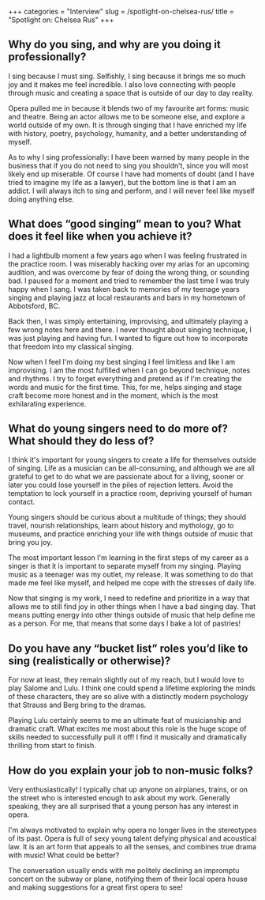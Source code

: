 +++
categories = "Interview"
slug = /spotlight-on-chelsea-rus/
title = "Spotlight on: Chelsea Rus"
+++

## Why do you sing, and why are you doing it professionally?

I sing because I must sing. Selfishly, I sing because it brings me so much joy and it makes me feel incredible. I also love connecting with people through music and creating a space that is outside of our day to day reality. 

Opera pulled me in because it blends two of my favourite art forms: music and theatre. Being an actor allows me to be someone else, and explore a world outside of my own. It is through singing that I have enriched my life with history, poetry, psychology, humanity, and a better understanding of myself. 

As to why I sing professionally: I have been warned by many people in the business that if you do not need to sing you shouldn’t, since you will most likely end up miserable. Of course I have had moments of doubt (and I have tried to imagine my life as a lawyer), but the bottom line is that I am an addict. I will always itch to sing and perform, and I will never feel like myself doing anything else. 

## What does “good singing” mean to you? What does it feel like when you achieve it?

I had a lightbulb moment a few years ago when I was feeling frustrated in the practice room. I was miserably hacking over my arias for an upcoming audition, and was overcome by fear of doing the wrong thing, or sounding bad. I paused for a moment and tried to remember the last time I was truly happy when I sang. I was taken back to memories of my teenage years singing and playing jazz at local restaurants and bars in my hometown of Abbotsford, BC. 

Back then, I was simply entertaining, improvising, and ultimately playing a few wrong notes here and there. I never thought about singing technique, I was just playing and having fun. I wanted to figure out how to incorporate that freedom into my classical singing.

Now when I feel I'm doing my best singing I feel limitless and like I am improvising. I am the most fulfilled when I can go beyond technique, notes and rhythms. I try to forget everything and pretend as if I'm creating the words and music for the first time. This, for me, helps singing and stage craft become more honest and in the moment, which is the most exhilarating experience.

## What do young singers need to do more of? What should they do less of?

I think it's important for young singers to create a life for themselves outside of singing. Life as a musician can be all-consuming, and although we are all grateful to get to do what we are passionate about for a living, sooner or later you could lose yourself in the piles of rejection letters. Avoid the temptation to lock yourself in a practice room, depriving yourself of human contact.  

Young singers should be curious about a multitude of things; they should travel, nourish relationships, learn about history and mythology, go to museums, and practice enriching your life with things outside of music that bring you joy. 

The most important lesson I'm learning in the first steps of my career as a singer is that it is important to separate myself from my singing. Playing music as a teenager was my outlet, my release. It was something to do that made me feel like myself, and helped me cope with the stresses of daily life. 

Now that singing is my work, I need to redefine and prioritize in a way that allows me to still find joy in other things when I have a bad singing day. That means putting energy into other things outside of music that help define me as a person. For me, that means that some days I bake a lot of pastries! 

## Do you have any “bucket list” roles you’d like to sing (realistically or otherwise)? 

For now at least, they remain slightly out of my reach, but I would love to play Salome and Lulu. I think one could spend a lifetime exploring the minds of these characters, they are so alive with a distinctly modern psychology that Strauss and Berg bring to the dramas.

Playing Lulu certainly seems to me an ultimate feat of musicianship and dramatic craft. What excites me most about this role is the huge scope of skills needed to successfully pull it off! I find it musically and dramatically thrilling from start to finish. 

## How do you explain your job to non-music folks?

Very enthusiastically! I typically chat up anyone on airplanes, trains, or on the street who is interested enough to ask about my work. Generally speaking, they are all surprised that a young person has any interest in opera. 

I'm always motivated to explain why opera no longer lives in the stereotypes of its past. Opera is full of sexy young talent defying physical and acoustical law. It is an art form that appeals to all the senses, and combines true drama with music! What could be better? 

The conversation usually ends with me politely declining an impromptu concert on the subway or plane, notifying them of their local opera house and making suggestions for a great first opera to see! 

